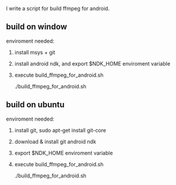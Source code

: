I write a script for build ffmpeg for android.

build on window
---------------

enviroment needed:

1. install msys + git

2. install android ndk, and export $NDK_HOME enviroment variable

3. execute build_ffmpeg_for_android.sh

   ./build_ffmpeg_for_android.sh



build on ubuntu
---------------

enviroment needed:

1. install git, sudo apt-get install git-core


2. download & install git android ndk


3. export $NDK_HOME enviroment variable


4. execute build_ffmpeg_for_android.sh

   ./build_ffmpeg_for_android.sh






